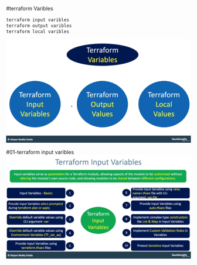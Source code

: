 #terraform Varibles
```
terraform input varibles 
terraform output varibles
terraform local varibles 
```
![img.png](img.png)

#01-terraform input varibles
![img_1.png](img_1.png)
